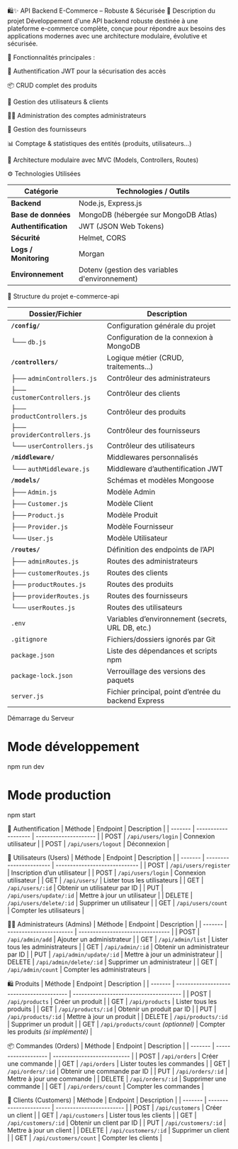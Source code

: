 🛍️✨ API Backend E-Commerce – Robuste & Sécurisée
🔧 Description du projet
Développement d'une API backend robuste destinée à une plateforme e-commerce complète, conçue pour répondre aux besoins des applications modernes avec une architecture modulaire, évolutive et sécurisée.


🎯 Fonctionnalités principales :

🔐 Authentification JWT pour la sécurisation des accès

📦 CRUD complet des produits

👥 Gestion des utilisateurs & clients

🧑‍💼 Administration des comptes administrateurs

🏢 Gestion des fournisseurs

📊 Comptage & statistiques des entités (produits, utilisateurs...)

📁 Architecture modulaire avec MVC (Models, Controllers, Routes)

⚙️ Technologies Utilisées

| Catégorie             | Technologies / Outils                          |
| --------------------- | ---------------------------------------------- |
| **Backend**           | Node.js, Express.js                            |
| **Base de données**   | MongoDB (hébergée sur MongoDB Atlas)           |
| **Authentification**  | JWT (JSON Web Tokens)                          |
| **Sécurité**          | Helmet, CORS                                   |
| **Logs / Monitoring** | Morgan                                         |
| **Environnement**     | Dotenv (gestion des variables d'environnement) |


📁 Structure du projet e-commerce-api

| Dossier/Fichier              | Description                                          |
| ---------------------------- | ---------------------------------------------------- |
| **`/config/`**               | Configuration générale du projet                     |
| └── `db.js`                  | Configuration de la connexion à MongoDB              |
| **`/controllers/`**          | Logique métier (CRUD, traitements...)                |
| ├── `adminControllers.js`    | Contrôleur des administrateurs                       |
| ├── `customerControllers.js` | Contrôleur des clients                               |
| ├── `productControllers.js`  | Contrôleur des produits                              |
| ├── `providerControllers.js` | Contrôleur des fournisseurs                          |
| └── `userControllers.js`     | Contrôleur des utilisateurs                          |
| **`/middleware/`**           | Middlewares personnalisés                            |
| └── `authMiddleware.js`      | Middleware d’authentification JWT                    |
| **`/models/`**               | Schémas et modèles Mongoose                          |
| ├── `Admin.js`               | Modèle Admin                                         |
| ├── `Customer.js`            | Modèle Client                                        |
| ├── `Product.js`             | Modèle Produit                                       |
| ├── `Provider.js`            | Modèle Fournisseur                                   |
| └── `User.js`                | Modèle Utilisateur                                   |
| **`/routes/`**               | Définition des endpoints de l’API                    |
| ├── `adminRoutes.js`         | Routes des administrateurs                           |
| ├── `customerRoutes.js`      | Routes des clients                                   |
| ├── `productRoutes.js`       | Routes des produits                                  |
| ├── `providerRoutes.js`      | Routes des fournisseurs                              |
| └── `userRoutes.js`          | Routes des utilisateurs                              |
| `.env`                       | Variables d’environnement (secrets, URL DB, etc.)    |
| `.gitignore`                 | Fichiers/dossiers ignorés par Git                    |
| `package.json`               | Liste des dépendances et scripts npm                 |
| `package-lock.json`          | Verrouillage des versions des paquets                |
| `server.js`                  | Fichier principal, point d’entrée du backend Express |


Démarrage du Serveur
# Mode développement
npm run dev

# Mode production
npm start

🔐 Authentification
| Méthode | Endpoint            | Description           |
| ------- | ------------------- | --------------------- |
| POST    | `/api/users/login`  | Connexion utilisateur |
| POST    | `/api/users/logout` | Déconnexion           |


👤 Utilisateurs (Users)
| Méthode | Endpoint                | Description                   |
| ------- | ----------------------- | ----------------------------- |
| POST    | `/api/users/register`   | Inscription d’un utilisateur  |
| POST    | `/api/users/login`      | Connexion utilisateur         |
| GET     | `/api/users/`           | Lister tous les utilisateurs  |
| GET     | `/api/users/:id`        | Obtenir un utilisateur par ID |
| PUT     | `/api/users/update/:id` | Mettre à jour un utilisateur  |
| DELETE  | `/api/users/delete/:id` | Supprimer un utilisateur      |
| GET     | `/api/users/count`      | Compter les utilisateurs      |



👨‍💼 Administrateurs (Admins)
| Méthode | Endpoint                | Description                      |
| ------- | ----------------------- | -------------------------------- |
| POST    | `/api/admin/add`        | Ajouter un administrateur        |
| GET     | `/api/admin/list`       | Lister tous les administrateurs  |
| GET     | `/api/admin/:id`        | Obtenir un administrateur par ID |
| PUT     | `/api/admin/update/:id` | Mettre à jour un administrateur  |
| DELETE  | `/api/admin/delete/:id` | Supprimer un administrateur      |
| GET     | `/api/admin/count`      | Compter les administrateurs      |


🛍️ Produits
| Méthode | Endpoint                                 | Description                            |
| ------- | ---------------------------------------- | -------------------------------------- |
| POST    | `/api/products`                          | Créer un produit                       |
| GET     | `/api/products`                          | Lister tous les produits               |
| GET     | `/api/products/:id`                      | Obtenir un produit par ID              |
| PUT     | `/api/products/:id`                      | Mettre à jour un produit               |
| DELETE  | `/api/products/:id`                      | Supprimer un produit                   |
| GET     | `/api/products/count`      *(optionnel)* | Compter les produits *(si implémenté)* |

📦 Commandes (Orders)
| Méthode | Endpoint            | Description                 |
| ------- | ------------------- | --------------------------- |
| POST    | `/api/orders`       | Créer une commande          |
| GET     | `/api/orders`       | Lister toutes les commandes |
| GET     | `/api/orders/:id`   | Obtenir une commande par ID |
| PUT     | `/api/orders/:id`   | Mettre à jour une commande  |
| DELETE  | `/api/orders/:id`   | Supprimer une commande      |
| GET     | `/api/orders/count` | Compter les commandes       |

👥 Clients (Customers)
| Méthode | Endpoint               | Description              |
| ------- | ---------------------- | ------------------------ |
| POST    | `/api/customers`       | Créer un client          |
| GET     | `/api/customers`       | Lister tous les clients  |
| GET     | `/api/customers/:id`   | Obtenir un client par ID |
| PUT     | `/api/customers/:id`   | Mettre à jour un client  |
| DELETE  | `/api/customers/:id`   | Supprimer un client      |
| GET     | `/api/customers/count` | Compter les clients      |





